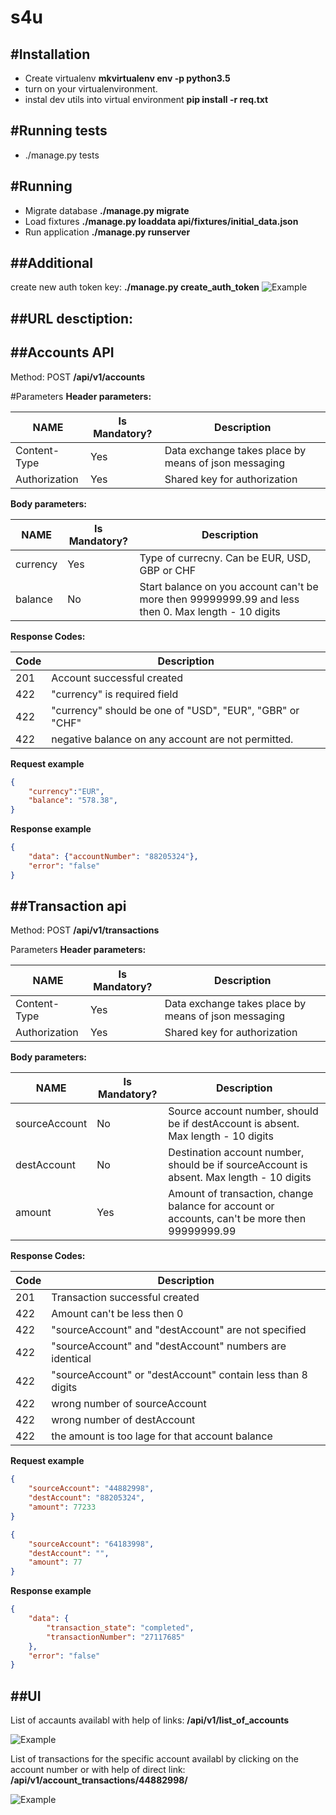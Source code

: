 s4u
==============

#Installation
--------------
* Create virtualenv
**mkvirtualenv env -p python3.5**
* turn on your virtualenvironment. 
* instal dev utils into virtual environment
**pip install -r req.txt**


#Running tests
--------------
* ./manage.py tests

#Running
--------------
* Migrate database
**./manage.py migrate**
* Load fixtures
**./manage.py loaddata api/fixtures/initial_data.json**
* Run application
**./manage.py runserver**

##Additional
--------------
create new auth token key: 
**./manage.py create_auth_token**
![Example](http://joxi.ru/8235YNNhJY1dpr.png)

##URL desctiption:
---------------
##Accounts API
--------------

Method: POST **/api/v1/accounts**

#Parameters
**Header parameters:**

 NAME  | Is Mandatory? | Description  
------------ | ------------- | -------
Content-Type |  Yes  | Data exchange takes place by means of json messaging
Authorization| Yes  | Shared key for authorization

**Body parameters:**

 NAME  | Is Mandatory? | Description  
------------ | ------------- | -------
    currency   |      Yes      | Type of currecny. Can be EUR, USD, GBP or CHF
  balance  |      No      |Start balance on you account can't be more then 99999999.99 and less then 0. Max length - 10 digits            
      

**Response Codes:**

  Code   |                      Description                      
-------- | ------------------------------------------------------
   201   | Account successful created    
   422   | "currency" is required field                             
   422   | "currency" should be one of "USD", "EUR", "GBR" or "CHF"               
   422   | negative balance on any account are not permitted.                

**Request example**

```json
{
	"currency":"EUR",
	"balance": "578.38",
}
```
**Response example**

```json
{
    "data": {"accountNumber": "88205324"},
    "error": "false"
}
```
##Transaction api
--------------

Method: POST **/api/v1/transactions**

Parameters
**Header parameters:**

 NAME  | Is Mandatory? | Description  
------------ | ------------- | -------
Content-Type|      Yes      |Data exchange takes place by means of json messaging
Authorization| Yes  | Shared key for authorization

**Body parameters:**

 NAME  | Is Mandatory? | Description  
------------ | ------------- | -------
    sourceAccount   |      No      |Source account number, should be if destAccount is absent. Max length - 10 digits
  destAccount  |      No      |Destination account number, should be if sourceAccount is absent. Max length - 10 digits
  amount | Yes | Amount of transaction, change balance for account or accounts, can't be more then 99999999.99


**Response Codes:**

  Code   |                      Description                      
---------|-------------------------------------------------------
   201   | Transaction successful created 
   422   | Amount can't be less then 0
   422 | "sourceAccount" and "destAccount" are not specified
   422 | "sourceAccount" and "destAccount" numbers are identical
   422 | "sourceAccount" or "destAccount" contain less than 8 digits
   422 | wrong number of sourceAccount
   422 | wrong number of destAccount
   422 | the amount  is too lage for that account balance

**Request example**

```json
{
	"sourceAccount": "44882998",
	"destAccount": "88205324",
	"amount": 77233
}
```
```json
{
	"sourceAccount": "64183998",
	"destAccount": "",
	"amount": 77
}
```
**Response example**

```json
{
    "data": {
        "transaction_state": "completed",
        "transactionNumber": "27117685"
    },
    "error": "false"
}
```
##UI
--------------
List of accaunts availabl with help of links: **/api/v1/list_of_accounts**

![Example](http://joxi.ru/8AnBl44Fj46eaA.png)

List of transactions for the specific account availabl by clicking on the account number
or with help of direct link: **/api/v1/account_transactions/44882998/**

![Example](http://joxi.ru/KAxjkZZhMDxgom.png)

